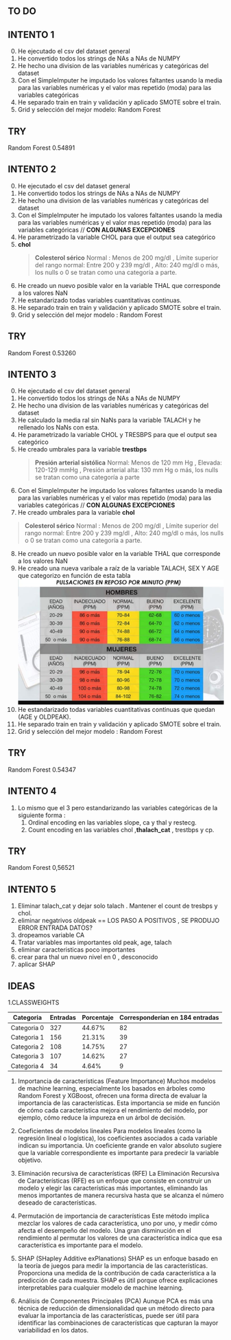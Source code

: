 ## TO DO

## INTENTO 1
0. He ejecutado el csv del dataset general
1. He convertido todos los strings de NAs a NAs de NUMPY
2. He hecho una division de las variables numéricas y categóricas del dataset
3. Con el SimpleImputer he imputado los valores faltantes usando la media para las variables numéricas y el valor mas repetido (moda) para las variables categóricas
4. He separado train en train y validación y aplicado SMOTE sobre el train.
5. Grid y selección del mejor modelo:  Random Forest
   
## TRY
Random Forest 0.54891

## INTENTO 2 
0. He ejecutado el csv del dataset general
1. He convertido todos los strings de NAs a NAs de NUMPY
2. He hecho una division de las variables numéricas y categóricas del dataset
3. Con el SimpleImputer he imputado los valores faltantes usando la media para las variables numéricas y el valor mas repetido (moda) para las variables categóricas // **CON ALGUNAS EXCEPCIONES**
4. He parametrizado la variable CHOL para que el output sea categórico 
5. **chol**
   > **Colesterol sérico** Normal : Menos de 200 mg/dl , Límite superior del rango normal: Entre 200 y 239 mg/dl , Alto: 240 mg/dl o más, los nulls o 0 se tratan como una categoría a parte.
6. He creado un nuevo posible valor en la variable THAL que corresponde a los valores NaN
7. He estandarizado todas variables cuantitativas continuas.
8. He separado train en train y validación y aplicado SMOTE sobre el train.
9. Grid y selección del mejor modelo : Random Forest
    
## TRY
Random Forest 0.53260

## INTENTO 3
0. He ejecutado el csv del dataset general
1. He convertido todos los strings de NAs a NAs de NUMPY
2. He hecho una division de las variables numéricas y categóricas del dataset
3. He calculado la media ral sin NaNs para la variable TALACH y he rellenado los NaNs con esta.
4. He parametrizado la variable CHOL y TRESBPS para que el output sea categórico
5. He creado  umbrales para la variable **trestbps**
   > **Presión arterial sistólica**  Normal:  Menos de 120  mm Hg , Elevada: 120-129 mmHg , Presión arterial alta: 130 mm Hg o más, los nulls se tratan como una categoría a parte
6. Con el SimpleImputer he imputado los valores faltantes usando la media para las variables numéricas y el valor mas repetido (moda) para las variables categóricas // **CON ALGUNAS EXCEPCIONES** 
7.  He creado  umbrales para la variable **chol**
   > **Colesterol sérico** Normal : Menos de 200 mg/dl , Límite superior del rango normal: Entre 200 y 239 mg/dl , Alto: 240 mg/dl o más, los nulls o 0 se tratan como una categoría a parte.
8. He creado un nuevo posible valor en la variable THAL que corresponde a los valores NaN
9. He creado una nueva varibale a raíz de la variable TALACH, SEX Y AGE que categorizo en función de esta tabla ![.](fps.jpg)
10. He estandarizado todas variables cuantitativas continuas que quedan (AGE y OLDPEAK).
11. He separado train en train y validación y aplicado SMOTE sobre el train. 
12. Grid y selección del mejor modelo : Random Forest
    
## TRY
Random Forest 0.54347

## INTENTO 4 
1. Lo mismo que el 3 pero estandarizando las variables categóricas de la siguiente forma :
   1.  Ordinal encoding en las variables slope, ca y thal y restecg. 
   2.  Count encoding en las variables chol ,**thalach_cat** , trestbps y cp.
   
## TRY 

Random Forest 0,56521
## INTENTO 5

1. Eliminar talach_cat y dejar solo talach . Mantener el count de tresbps y chol.
2. eliminar negatrivos oldpeak == LOS PASO A POSITIVOS , SE PRODUJO ERROR ENTRADA DATOS?
3. dropeamos variable CA
4. Tratar variables mas importantes old peak, age, talach 
5. eliminar caracteristicas poco importantes 
6. crear para thal un nuevo nivel en 0 , desconocido 
7. aplicar SHAP 
   



## IDEAS
1.CLASSWEIGHTS

| Categoria   | Entradas | Porcentaje | Corresponderían en 184 entradas |
|-------------|----------|------------|---------------------------------|
| Categoria 0 | 327      | 44.67%     | 82                              |
| Categoria 1 | 156      | 21.31%     | 39                              |
| Categoria 2 | 108      | 14.75%     | 27                              |
| Categoria 3 | 107      | 14.62%     | 27                              |
| Categoria 4 | 34       | 4.64%      | 9                               |


1. Importancia de características (Feature Importance)
Muchos modelos de machine learning, especialmente los basados en árboles como Random Forest y XGBoost, ofrecen una forma directa de evaluar la importancia de las características. Esta importancia se mide en función de cómo cada característica mejora el rendimiento del modelo, por ejemplo, cómo reduce la impureza en un árbol de decisión.

2. Coeficientes de modelos lineales
Para modelos lineales (como la regresión lineal o logística), los coeficientes asociados a cada variable indican su importancia. Un coeficiente grande en valor absoluto sugiere que la variable correspondiente es importante para predecir la variable objetivo.

3. Eliminación recursiva de características (RFE)
La Eliminación Recursiva de Características (RFE) es un enfoque que consiste en construir un modelo y elegir las características más importantes, eliminando las menos importantes de manera recursiva hasta que se alcanza el número deseado de características.

4. Permutación de importancia de características
Este método implica mezclar los valores de cada característica, uno por uno, y medir cómo afecta el desempeño del modelo. Una gran disminución en el rendimiento al permutar los valores de una característica indica que esa característica es importante para el modelo.

5. SHAP (SHapley Additive exPlanations)
SHAP es un enfoque basado en la teoría de juegos para medir la importancia de las características. Proporciona una medida de la contribución de cada característica a la predicción de cada muestra. SHAP es útil porque ofrece explicaciones interpretables para cualquier modelo de machine learning.

6. Análisis de Componentes Principales (PCA)
Aunque PCA es más una técnica de reducción de dimensionalidad que un método directo para evaluar la importancia de las características, puede ser útil para identificar las combinaciones de características que capturan la mayor variabilidad en los datos.

